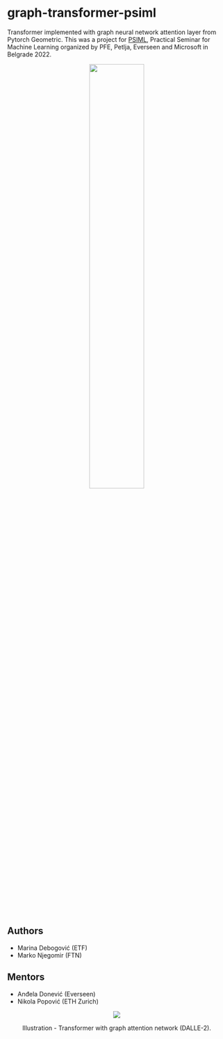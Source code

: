 # graph-transformer-psiml
Transformer implemented with graph neural network attention layer from Pytorch Geometric. This was a project for [PSIML](https://psiml.petlja.org/), Practical Seminar for Machine Learning organized by PFE, Petlja, Everseen and Microsoft in Belgrade 2022.

<div align="center">
  <img src="https://user-images.githubusercontent.com/34657562/184308361-554b6ce6-5cac-4f99-94c0-66bb48864d69.png" align="center" width="50%">
</div>

## Authors

- Marina Debogović (ETF)
- Marko Njegomir (FTN)

## Mentors
- Anđela Donević (Everseen)
- Nikola Popović (ETH Zurich)

<div align="center">
  <img src="https://user-images.githubusercontent.com/34657562/184306183-802cb780-29ce-4fed-95b6-82023b199354.png">
  <p align="center">Illustration - Transformer with graph attention network (DALLE-2).</p>
</div>


